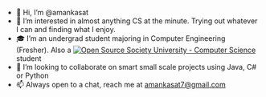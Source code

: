 - 👋 Hi, I’m @amankasat
- 👀 I’m interested in almost anything CS at the minute. Trying out whatever I can and finding what I enjoy.
- 🎓 I’m an undergrad student majoring in Computer Engineering (Fresher). Also a [![Open Source Society University - Computer Science](https://img.shields.io/badge/OSSU-computer--science-blue.svg)](https://github.com/ossu/computer-science) student
- 💞️ I’m looking to collaborate on smart small scale projects using Java, C# or Python
- 📫 Always open to a chat, reach me at amankasat7@gmail.com

<!---
amankasat/amankasat is a ✨ special ✨ repository because its `README.md` (this file) appears on your GitHub profile.
You can click the Preview link to take a look at your changes.
--->
